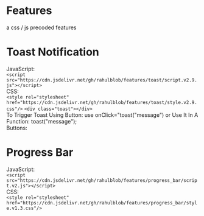 # Features
a css / js precoded features
# Toast Notification
JavaScript:<br>
```<script src="https://cdn.jsdelivr.net/gh/rahulblob/features/toast/script.v2.9.js"></script>```<br>
CSS:<br>
```<style rel="stylesheet" href="https://cdn.jsdelivr.net/gh/rahulblob/features/toast/style.v2.9.css"/>```
 ```<div class="toast"></div>```<br>
To Trigger Toast Using Button: use onClick="toast("message") or Use It In A Function: toast("message");<br>
Buttons:<br>
# Progress Bar
JavaScript:<br>
```<script src="https://cdn.jsdelivr.net/gh/rahulblob/features/progress_bar/script.v2.js"></script>```<br>
CSS:<br>
```<style rel="stylesheet" href="https://cdn.jsdelivr.net/gh/rahulblob/features/progress_bar/style.v1.3.css"/>```
